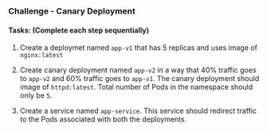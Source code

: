 ### Challenge - Canary Deployment

#### Tasks: (Complete each step sequentially) 

1. Create a deploymet named `app-v1` that has 5 replicas and uses image of `nginx:latest `

2. Create canary deployment named `app-v2` in a way that 40% traffic goes to `app-v2` and 60% traffic goes to `app-v1`. The canary deployment should image of `httpd:latest`. Total number of Pods in the namespace should only be `5`.

3. Create a service named `app-service`. This service should redirect traffic to the Pods associated with both the deployments. 




